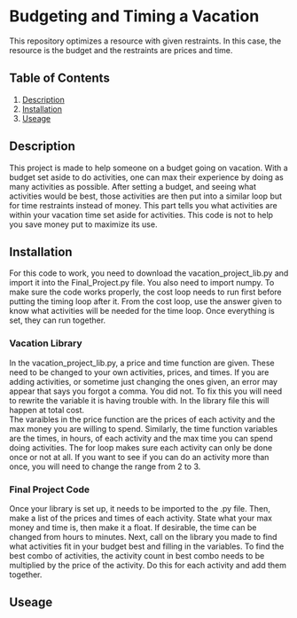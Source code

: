 # Budgeting and Timing a Vacation

This repository optimizes a resource with given restraints. In this case, the resource is the budget and the restraints are prices and time. 

## Table of Contents 

1. [Description](#description)
2. [Installation](#installation)
3. [Useage](#useage)

## Description 

This project is made to help someone on a budget going on vacation. With a budget set aside to do activities, one can max their experience by doing as many activities as possible. After setting a budget, and seeing what activities would be best, those activities are then put into a similar loop but for time restraints instead of money. This part tells you what activities are within your vacation time set aside for activities. This code is not to help you save money put to maximize its use. 

## Installation 

For this code to work, you need to download the vacation_project_lib.py and import it into the Final_Project.py file. You also need to import numpy. To make sure the code works properly, the cost loop needs to run first before putting the timing loop after it. From the cost loop, use the answer given to know what activities will be needed for the time loop. Once everything is set, they can run together. 

### Vacation Library 

In the vacation_project_lib.py, a price and time function are given. These need to be changed to your own activities, prices, and times. If you are adding activities, or sometime just changing the ones given, an error may appear that says you forgot a comma. You did not. To fix this you will need to rewrite the variable it is having trouble with. In the library file this will happen at total cost.\
The varaibles in the price function are the prices of each activity and the max money you are willing to spend. Similarly, the time function variables are the times, in hours, of each activity and the max time you can spend doing activities. The for loop makes sure each activity can only be done once or not at all. If you want to see if you can do an activity more than once, you will need to change the range from 2 to 3.  

### Final Project Code 

Once your library is set up, it needs to be imported to the .py file. Then, make a list of the prices and times of each activity. State what your max money and time is, then make it a float. If desirable, the time can be changed from hours to minutes. Next, call on the library you made to find what activities fit in your budget best and filling in the variables. To find the best combo of activities, the activity count in best combo needs to be multiplied by the price of the activity. Do this for each activity and add them together. 

## Useage 


